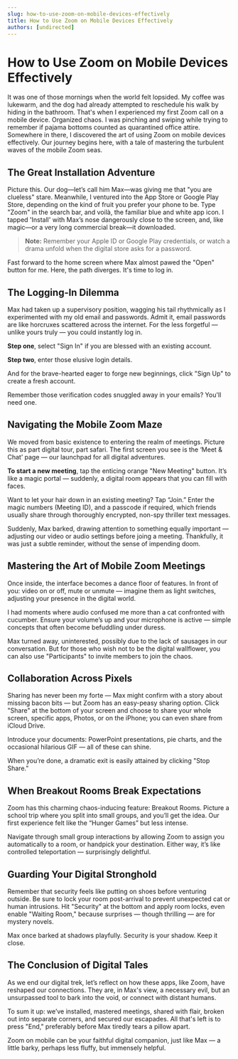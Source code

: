 ```yaml
---
slug: how-to-use-zoom-on-mobile-devices-effectively
title: How to Use Zoom on Mobile Devices Effectively
authors: [undirected]
---
```



# How to Use Zoom on Mobile Devices Effectively

It was one of those mornings when the world felt lopsided. My coffee was lukewarm, and the dog had already attempted to reschedule his walk by hiding in the bathroom. That's when I experienced my first Zoom call on a mobile device. Organized chaos. I was pinching and swiping while trying to remember if pajama bottoms counted as quarantined office attire. Somewhere in there, I discovered the art of using Zoom on mobile devices effectively. Our journey begins here, with a tale of mastering the turbulent waves of the mobile Zoom seas.

## The Great Installation Adventure

Picture this. Our dog—let’s call him Max—was giving me that "you are clueless" stare. Meanwhile, I ventured into the App Store or Google Play Store, depending on the kind of fruit you prefer your phone to be. Type "Zoom" in the search bar, and voilà, the familiar blue and white app icon. I tapped 'Install' with Max’s nose dangerously close to the screen, and, like magic—or a very long commercial break—it downloaded.

> **Note:** Remember your Apple ID or Google Play credentials, or watch a drama unfold when the digital store asks for a password.

Fast forward to the home screen where Max almost pawed the "Open" button for me. Here, the path diverges. It's time to log in.

## The Logging-In Dilemma

Max had taken up a supervisory position, wagging his tail rhythmically as I experimented with my old email and passwords. Admit it, email passwords are like horcruxes scattered across the internet. For the less forgetful — unlike yours truly — you could instantly log in.

**Step one**, select "Sign In" if you are blessed with an existing account. 

**Step two**, enter those elusive login details. 

And for the brave-hearted eager to forge new beginnings, click "Sign Up" to create a fresh account. 

Remember those verification codes snuggled away in your emails? You'll need one. 

## Navigating the Mobile Zoom Maze

We moved from basic existence to entering the realm of meetings. Picture this as part digital tour, part safari. The first screen you see is the ‘Meet & Chat’ page — our launchpad for all digital adventures.

**To start a new meeting**, tap the enticing orange "New Meeting" button. It’s like a magic portal — suddenly, a digital room appears that you can fill with faces. 

Want to let your hair down in an existing meeting? Tap “Join.” Enter the magic numbers (Meeting ID), and a passcode if required, which friends usually share through thoroughly encrypted, non-spy thriller text messages. 

Suddenly, Max barked, drawing attention to something equally important — adjusting our video or audio settings before joing a meeting. Thankfully, it was just a subtle reminder, without the sense of impending doom.

## Mastering the Art of Mobile Zoom Meetings

Once inside, the interface becomes a dance floor of features. In front of you: video on or off, mute or unmute — imagine them as light switches, adjusting your presence in the digital world.

I had moments where audio confused me more than a cat confronted with cucumber. Ensure your volume’s up and your microphone is active — simple concepts that often become befuddling under duress.

Max turned away, uninterested, possibly due to the lack of sausages in our conversation. But for those who wish not to be the digital wallflower, you can also use "Participants" to invite members to join the chaos.

## Collaboration Across Pixels

Sharing has never been my forte — Max might confirm with a story about missing bacon bits — but Zoom has an easy-peasy sharing option. Click "Share" at the bottom of your screen and choose to share your whole screen, specific apps, Photos, or on the iPhone; you can even share from iCloud Drive. 

Introduce your documents: PowerPoint presentations, pie charts, and the occasional hilarious GIF — all of these can shine. 

When you’re done, a dramatic exit is easily attained by clicking "Stop Share."

## When Breakout Rooms Break Expectations

Zoom has this charming chaos-inducing feature: Breakout Rooms. Picture a school trip where you split into small groups, and you’ll get the idea. Our first experience felt like the “Hunger Games” but less intense.

Navigate through small group interactions by allowing Zoom to assign you automatically to a room, or handpick your destination. Either way, it’s like controlled teleportation — surprisingly delightful.

## Guarding Your Digital Stronghold

Remember that security feels like putting on shoes before venturing outside. Be sure to lock your room post-arrival to prevent unexpected cat or human intrusions. Hit "Security" at the bottom and apply room locks, even enable "Waiting Room," because surprises — though thrilling — are for mystery novels.

Max once barked at shadows playfully. Security is your shadow. Keep it close.

## The Conclusion of Digital Tales

As we end our digital trek, let’s reflect on how these apps, like Zoom, have reshaped our connections. They are, in Max's view, a necessary evil, but an unsurpassed tool to bark into the void, or connect with distant humans.

To sum it up: we’ve installed, mastered meetings, shared with flair, broken out into separate corners, and secured our escapades. All that's left is to press "End," preferably before Max tiredly tears a pillow apart.

Zoom on mobile can be your faithful digital companion, just like Max — a little barky, perhaps less fluffy, but immensely helpful.